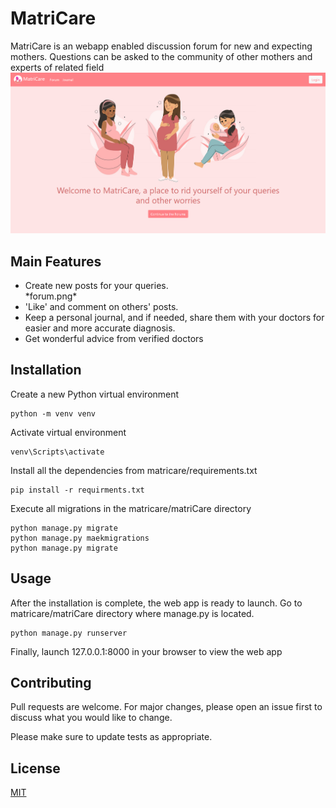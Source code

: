 # MatriCare

MatriCare is an webapp enabled discussion forum for new and expecting mothers. Questions can be asked to the community of other mothers and experts of related field
![HomePage](https://github.com/adityagoyal222/matricare/blob/master/home-screen.png?raw=true)

## Main Features
<ul>
  <li>Create new posts for your queries.</li>
  *forum.png*
  <li>'Like' and comment on others' posts.</li>
  <li>Keep a personal journal, and if needed, share them with your doctors for easier and more accurate diagnosis.</li>
  <li>Get wonderful advice from verified doctors</li>
  </ul>

## Installation

Create a new Python virtual environment 

```
python -m venv venv
```

Activate virtual environment

```
venv\Scripts\activate
```

Install all the dependencies from matricare/requirements.txt

```
pip install -r requirments.txt
```

Execute all migrations in the matricare/matriCare directory

```
python manage.py migrate
python manage.py maekmigrations
python manage.py migrate
```

## Usage

After the installation is complete, the web app is ready to launch. Go to matricare/matriCare directory where manage.py is located.
```
python manage.py runserver
```
Finally, launch 127.0.0.1:8000 in your browser to view the web app

## Contributing
Pull requests are welcome. For major changes, please open an issue first to discuss what you would like to change.

Please make sure to update tests as appropriate.

## License
[MIT](https://choosealicense.com/licenses/mit/)
